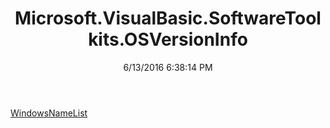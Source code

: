 ﻿---
title: Microsoft.VisualBasic.SoftwareToolkits.OSVersionInfo
date: 6/13/2016 6:38:14 PM
---

[WindowsNameList](T-Microsoft.VisualBasic.SoftwareToolkits.OSVersionInfo.WindowsNameList.html)
